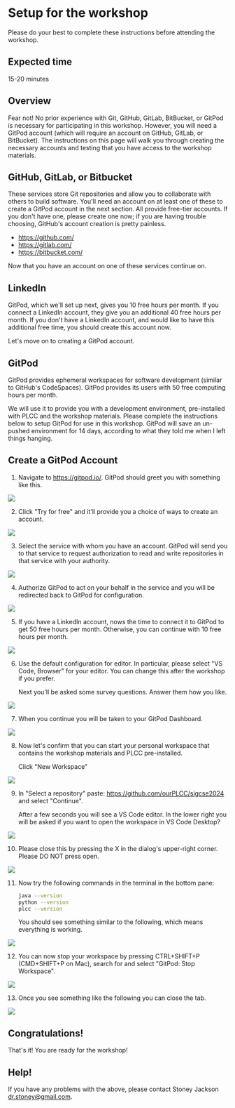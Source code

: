 # Setup for the workshop

Please do your best to complete these instructions before attending
the workshop.

## Expected time

15-20 minutes

## Overview

Fear not! No prior experience with Git, GitHub, GitLab, BitBucket, or
GitPod is necessary for participating in this workshop. However, you
will need a GitPod account (which will require an account on GitHub,
GitLab, or BitBucket). The instructions on this page will walk you
through creating the necessary accounts and testing that you have access
to the workshop materials.

## GitHub, GitLab, or Bitbucket

These services store Git repositories and allow you to collaborate with
others to build software. You'll need an account on at least one of these
to create a GitPod account in the next section. All provide free-tier accounts.
If you don't have one, please create one now; if you are having trouble
choosing, GitHub's account creation is pretty painless.

* <https://github.com/>
* <https://gitlab.com/>
* <https://bitbucket.com/>

Now that you have an account on one of these services continue on.

## LinkedIn

GitPod, which we'll set up next, gives you 10 free hours per month.
If you connect a LinkedIn account, they give you an additional 40 free
hours per month. If you don't have a LinkedIn account, and would like to
have this additional free time, you should create this account now.

Let's move on to creating a GitPod account.

## GitPod

GitPod provides ephemeral workspaces for software development (similar
to GitHub's CodeSpaces). GitPod provides its users with 50 free computing
hours per month.

We will use it to provide you with a development environment, pre-installed
with PLCC and the workshop materials. Please complete the instructions
below to setup GitPod for use in this workshop. GitPod will save an un-pushed
environment for 14 days, according to what they told me when I left things hanging.

## Create a GitPod Account 

1. Navigate to <https://gitpod.io/>. GitPod should greet you with something
like this.

![](images/01-gitpod-home.jpg)

2. Click "Try for free" and it'll provide you a choice of ways to create
an account.

![](images/02-choose-github.jpg)

3. Select the service with whom you have an account. GitPod will send you to that service to request authorization to read and write repositories in that service with your authority.

![](images/03-authorize.jpg)

4. Authorize GitPod to act on your behalf in the service and you will
be redirected back to GitPod for configuration.

![](images/linkedin.jpg)

5. If you have a LinkedIn account, nows the time to
connect it to GitPod to get 50 free hours per month. Otherwise, you can continue with 10 free hours per
month.

![](images/04-choose-editor.jpg)

6. Use the default configuration for editor. In particular, please
select "VS Code, Browser" for your editor. You can change this after
the workshop if you prefer.

    Next you'll be asked some survey questions. Answer them how you like.

![](images/05-why.jpg)

7. When you continue you will be taken to your GitPod Dashboard.

![](images/06-choose-or-make-workspace.jpg)

8. Now let's confirm that you can start your personal workspace that
contains the workshop materials and PLCC pre-installed.

    Click "New Workspace"

![](images/07-identify-repo.jpg)

9. In "Select a repository" paste: https://github.com/ourPLCC/sigcse2024
    and select "Continue".
    
    After a few seconds you will see a VS Code editor. In the lower right
    you will be asked if you want to open the workspace in VS Code
    Desktop?
    

![](images/08-choose-VS.jpg)

10. Please close this by pressing the X in the dialog's upper-right corner. Please DO NOT press open.

![](images/09-initial-workspace.jpg)

11. Now try the following commands in the terminal in the bottom pane:

    ```bash
    java --version
    python --version
    plcc --version
    ```

    You should see something similar to the following, which means everything
    is working.

![](images/11-verify-setup-in-bash.jpg)

12. You can now stop your workspace by pressing CTRL+SHIFT+P (CMD+SHIFT+P on Mac), search for and select "GitPod: Stop Workspace".

![](images/12-stop-workspace.png)

13. Once you see something like the following you can close the tab.

![](images/13-stopped.png)

## Congratulations!

That's it! You are ready for the workshop!

## Help!

If you have any problems with the above, please contact Stoney Jackson <dr.stoney@gmail.com>.
